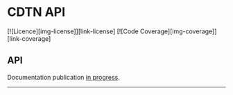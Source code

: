 # CDTN API

[![Licence][img-license]][link-license]
[![Code Coverage][img-coverage]][link-coverage]

## API

Documentation publication [in progress](https://github.com/SocialGouv/documentation-api).

---
